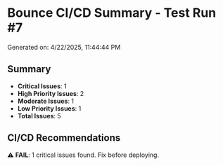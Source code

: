 # Bounce CI/CD Summary - Test Run #7

Generated on: 4/22/2025, 11:44:44 PM

## Summary

- **Critical Issues**: 1
- **High Priority Issues**: 2
- **Moderate Issues**: 1
- **Low Priority Issues**: 1
- **Total Issues**: 5

## CI/CD Recommendations

⚠️ **FAIL**: 1 critical issues found. Fix before deploying.

